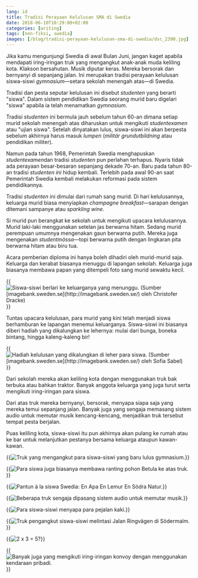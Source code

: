 ```yaml
---
lang: id
title: Tradisi Perayaan Kelulusan SMA di Swedia
date: 2018-06-10T10:29:00+02:00
categories: [writing]
tags: [non-fiksi, swedia]
images: [/blog/tradisi-perayaan-kelulusan-sma-di-swedia/dsc_2390.jpg]
---
```

Jika kamu mengunjungi Swedia di awal Bulan Juni, jangan kaget apabila mendapati iring-iringan truk yang mengangkut anak-anak muda keliling kota. Klakson bersahutan. Musik diputar keras. Mereka bersorak dan bernyanyi di sepanjang jalan. Ini merupakan tradisi perayaan kelulusan siswa-siswi *gymnasium*—setara sekolah menengah atas—di Swedia.

Tradisi dan pesta seputar kelulusan ini disebut *studenten* yang berarti "siswa". Dalam sistem pendidikan Swedia seorang murid baru digelari "siswa" apabila ia telah menamatkan *gymnasium*.

Tradisi *studenten* ini bermula jauh sebelum tahun 60-an dimana setiap murid sekolah menengah atas diharuskan untuk mengikuti *studentexamen* atau "ujian siswa". Setelah dinyatakan lulus, siswa-siswi ini akan berpesta sebelum akhirnya harus masuk *lumpen* (*militär grundutbildning* atau pendidikan militer).

Namun pada tahun 1968, Pemerintah Swedia menghapuskan *studentexamen*dan tradisi *studenten* pun perlahan terhapus. Nyaris tidak ada perayaan besar-besaran sepanjang dekade 70-an. Baru pada tahun 80-an tradisi *studenten ini* hidup kembali. Terlebih pada awal 90-an saat Pemerintah Swedia kembali melakukan reformasi pada sistem pendidikannya.

Tradisi *studenten* ini dimulai dari rumah sang murid. Di hari kelulusannya, keluarga murid biasa menyiapkan *champagne breakfast*—sarapan dengan ditemani sampanye atau *sparkling wine*.

Si murid pun berangkat ke sekolah untuk mengikuti upacara kelulusannya. Murid laki-laki menggunakan setelan jas berwarna hitam. Sedang murid perempuan umumnya mengenakan gaun berwarna putih. Mereka juga mengenakan *studentmössa*—topi berwarna putih dengan lingkaran pita berwarna hitam atau biru tua.

Acara pemberian diploma ini hanya boleh dihadiri oleh murid-murid saja. Keluarga dan kerabat biasanya menuggu di lapangan sekolah. Keluarga juga biasanya membawa papan yang ditempeli foto sang murid sewaktu kecil.

{{<img alt="Siswa-siswi berlari ke keluarganya yang menunggu. (Sumber [imagebank.sweden.se](http://imagebank.sweden.se/) oleh Christofer Dracke)" src="christofer_dracke-graduation-31081.jpg">}}

Tuntas upacara kelulusan, para murid yang kini telah menjadi siswa berhamburan ke lapangan menemui keluarganya. Siswa-siswi ini biasanya diberi hadiah yang dikalungkan ke lehernya: mulai dari bunga, boneka bintang, hingga kaleng-kaleng bir!

{{<img alt="Hadiah kelulusan yang dikalungkan di leher para siswa. (Sumber [imagebank.sweden.se](http://imagebank.sweden.se/) oleh Sofia Sabel)" src="sofia_sabel-graduation-2636.jpg">}}

Dari sekolah mereka akan keliling kota dengan menggunakan truk bak terbuka atau bahkan traktor. Banyak anggota keluarga yang juga turut serta mengikuti iring-iringan para siswa.

Dari atas truk mereka bernyanyi, bersorak, menyapa siapa saja yang mereka temui sepanjang jalan. Banyak juga yang sengaja memasang sistem audio untuk memutar musik kencang-kencang, menjadikan truk tersebut tempat pesta berjalan.

Puas keliling kota, siswa-siswi itu pun akhirnya akan pulang ke rumah atau ke bar untuk melanjutkan pestanya bersama keluarga ataupun kawan-kawan.

{{<img alt="Truk yang mengangkut para siswa-siswi yang baru lulus gymnasium." src="dsc_2390.jpg">}}

{{<img alt="Para siswa juga biasanya membawa ranting pohon Betula ke atas truk." src="dsc_2396.jpg">}}

{{<img alt="Pantun à la siswa Swedia: En Apa En Lemur En Södra Natur." src="dsc_2398.jpg">}}

{{<img alt="Beberapa truk sengaja dipasang sistem audio untuk memutar musik." src="dsc_2402.jpg">}}

{{<img alt="Para siswa-siswi menyapa para pejalan kaki." src="dsc_2404.jpg">}}

{{<img alt="Truk pengangkut siswa-siswi melintasi Jalan Ringvägen di Södermalm." src="dsc_2412.jpg">}}

{{<img alt="2 x 3 = 5?" src="dsc_2415.jpg">}}

{{<img alt="Banyak juga yang mengikuti iring-iringan konvoy dengan menggunakan kendaraan pribadi." src="dsc_2418.jpg">}}
